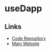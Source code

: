 # useDapp

## Links

- [Code Repository](https://github.com/EthWorks/useDApp)
- [Main Website](https://usedapp.io/)
